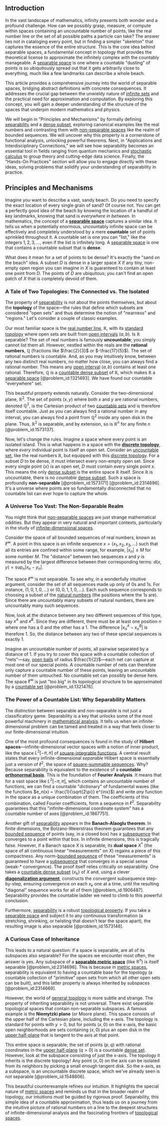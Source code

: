 ## Introduction
In the vast landscape of mathematics, infinity presents both wonder and a profound challenge. How can we possibly grasp, measure, or compute within spaces containing an uncountable number of points, like the real number line or the set of all possible paths a particle can take? The answer lies not in cataloging every point, but in finding a simpler "skeleton" that captures the essence of the entire structure. This is the core idea behind separable spaces, a fundamental concept in topology that provides the theoretical license to approximate the infinitely complex with the countably manageable. A [separable space](@article_id:149423) is one where a countable "dusting" of points is so ubiquitously spread out that it gets arbitrarily close to everything, much like a few landmarks can describe a whole beach.

This article provides a comprehensive journey into the world of separable spaces, bridging abstract definitions with concrete consequences. It addresses the crucial gap between the unwieldy nature of [infinite sets](@article_id:136669) and the practical need for approximation and computation. By exploring this concept, you will gain a deeper understanding of the structure of the spaces that underpin modern mathematics and physics.

We will begin in "Principles and Mechanisms" by formally defining [separability](@article_id:143360) and a [dense subset](@article_id:150014), exploring canonical examples like the real numbers and contrasting them with [non-separable spaces](@article_id:143869) like the realm of bounded sequences. We will uncover why this property is a cornerstone of functional analysis, unlocking powerful theorems. Next, in "Applications and Interdisciplinary Connections," we will see how separability becomes an essential tool in fields ranging from quantum mechanics and [stochastic calculus](@article_id:143370) to group theory and cutting-edge data science. Finally, the "Hands-On Practices" section will allow you to engage directly with these ideas, solving problems that solidify your understanding of separability in practice.

## Principles and Mechanisms

Imagine you want to describe a vast, sandy beach. Do you need to specify the exact location of every single grain of sand? Of course not. You can get a perfectly good idea of the beach by knowing the location of a handful of key landmarks, knowing that sand is *everywhere in between*. In mathematics, the concept of a **[separable space](@article_id:149423)** captures a similar idea. It tells us when a potentially enormous, uncountably infinite space can be effectively and completely understood by a mere **countable** set of points sprinkled throughout it. A countable set is one you can "list," like the integers $1, 2, 3, \dots$, even if the list is infinitely long. A [separable space](@article_id:149423) is one that contains a countable subset that is **dense**.

What does it mean for a set of points to be dense? It's exactly the "sand on the beach" idea. A subset $D$ is dense in a larger space $X$ if any tiny, non-empty open region you can imagine in $X$ is guaranteed to contain at least one point from $D$. The points of $D$ are ubiquitous; you can't find an open patch of $X$ that is completely devoid of them.

### A Tale of Two Topologies: The Connected vs. The Isolated

The property of [separability](@article_id:143360) is not about the points themselves, but about the **topology** of the space—the rules that define which subsets are considered "open sets" and thus determine the notion of "nearness" and "regions." Let's consider a couple of classic examples.

Our most familiar space is the [real number line](@article_id:146792), $\mathbb{R}$, with its [standard topology](@article_id:151758) where open sets are built from [open intervals](@article_id:157083) $(a,b)$. Is $\mathbb{R}$ separable? The set of real numbers is famously **uncountable**; you simply cannot list them all. However, nestled within the reals are the **rational numbers**, $\mathbb{Q}$ (fractions like $\frac{2}{3}$ or $-\frac{17}{5}$). The set of rational numbers is countable. And, as you may intuitively know, between any two distinct real numbers, no matter how close, you can always find a rational number. This means any [open interval](@article_id:143535) $(a,b)$ contains at least one rational. Therefore, $\mathbb{Q}$ is a [countable dense subset](@article_id:147176) of $\mathbb{R}$, which makes $\mathbb{R}$ a [separable space](@article_id:149423) [@problem_id:1321493]. We have found our countable "everywhere" set.

This beautiful property extends naturally. Consider the two-dimensional plane, $\mathbb{R}^2$. The set of points $(x,y)$ where both $x$ and $y$ are rational numbers, denoted $\mathbb{Q}^2$, is the Cartesian product of two [countable sets](@article_id:138182) and is therefore itself countable. Just as you can always find a rational number in any interval, you can always find a point from $\mathbb{Q}^2$ inside any open disk in the plane. Thus, $\mathbb{R}^2$ is separable, and by extension, so is $\mathbb{R}^n$ for any finite $n$ [@problem_id:1573137].

Now, let's change the rules. Imagine a space where every point is an isolated island. This is what happens in a space with the **[discrete topology](@article_id:152128)**, where *every* individual point is itself an open set. Consider an [uncountable set](@article_id:153255), like the real numbers $\mathbb{R}$, but equipped with this [discrete topology](@article_id:152128). For a subset $D$ to be dense, it must intersect every non-empty open set. Since every single point $\{x\}$ is an open set, $D$ must contain every single point $x$. This means the only [dense subset](@article_id:150014) is the entire space $\mathbb{R}$ itself. Since $\mathbb{R}$ is uncountable, there is no *countable* [dense subset](@article_id:150014). Such a space is profoundly **non-separable** [@problem_id:1573171] [@problem_id:2314696]. It's a universe where points are so fundamentally disconnected that no countable list can ever hope to capture the whole.

### A Universe Too Vast: The Non-Separable Realm

You might think that [non-separable spaces](@article_id:143869) are just strange mathematical oddities. But they appear in very natural and important contexts, particularly in the study of [infinite-dimensional spaces](@article_id:140774).

Consider the space of all bounded sequences of real numbers, known as $\ell^{\infty}$. A point in this space is an infinite sequence $x = (x_1, x_2, x_3, \dots)$ such that all its entries are confined within some range, for example, $|x_n| \le M$ for some number $M$. The "distance" between two sequences $x$ and $y$ is measured by the largest difference between their corresponding terms: $d(x,y) = \sup_n |x_n - y_n|$.

The space $\ell^{\infty}$ is not separable. To see why, in a wonderfully intuitive argument, consider the set of all sequences made up only of $0$s and $1$s. For instance, $(1, 0, 1, 0, \dots)$ or $(0, 0, 1, 1, 0, \dots)$. Each such sequence corresponds to choosing a subset of the [natural numbers](@article_id:635522) (the positions where the $1$s are). Since there are uncountably many subsets of natural numbers, there are uncountably many such sequences.

Now, look at the distance between any two different sequences of this type, say $x^A$ and $x^B$. Since they are different, there must be at least one position $n$ where one has a $0$ and the other has a $1$. The difference $|x^A_n - x^B_n|$ is therefore $1$. So, the distance between any two of these special sequences is exactly $1$.

Imagine an uncountable number of points, all pairwise separated by a distance of $1$. If you try to cover this space with a countable collection of "nets"—say, [open balls](@article_id:143174) of radius $\frac{1}{2}$—each net can capture at most one of our special points. A countable number of nets can therefore only capture a countable number of these points, leaving an uncountable number of them untouched. No countable set can possibly be dense here. The space $\ell^{\infty}$ is just "too big" in its topological structure to be approximated by a [countable set](@article_id:139724) [@problem_id:1321476].

### The Power of a Countable List: Why Separability Matters

The distinction between separable and non-separable is not just a classificatory game. Separability is a key that unlocks some of the most powerful machinery in [mathematical analysis](@article_id:139170). It tells us when an infinite-dimensional problem can be tamed and treated in a way that feels closer to our finite-dimensional intuition.

One of the most profound consequences is found in the study of **Hilbert spaces**—infinite-dimensional vector spaces with a notion of inner product, like the space $L^2[-\pi, \pi]$ of [square-integrable functions](@article_id:199822). A central result states that every infinite-dimensional *separable* Hilbert space is essentially just a version of $\ell^2$, the space of [square-summable sequences](@article_id:185176). Why? Because separability is equivalent to the existence of a **countable [orthonormal basis](@article_id:147285)**. This is the foundation of **Fourier Analysis**. It means that for a vast space like $L^2[-\pi, \pi]$, which contains an uncountable number of functions, we can find a countable "dictionary" of fundamental waves (like the functions $e_n(x) = \frac{1}{\sqrt{2\pi}} e^{inx}$) and write *any* function in the space as a unique combination of them. The coefficients of this combination, called Fourier coefficients, form a sequence in $\ell^2$. Separability guarantees that this "infinite-dimensional coordinate system" has a countable number of axes [@problem_id:1867751].

Another gift of [separability](@article_id:143360) appears in the **Banach-Alaoglu theorem**. In finite dimensions, the Bolzano-Weierstrass theorem guarantees that any [bounded sequence](@article_id:141324) of points (say, in a closed box) has a [subsequence](@article_id:139896) that converges to a point within that box. In infinite dimensions, this is tragically false. However, if a Banach space $X$ is separable, its **dual space** $X^*$ (the space of all continuous linear "measurements" on $X$) regains a piece of this compactness. Any norm-[bounded sequence](@article_id:141324) of these "measurements" is guaranteed to have a [subsequence](@article_id:139896) that converges in a special sense (weak-* convergence). The proof itself relies critically on separability. One takes a [countable dense subset](@article_id:147176) $\{x_k\}$ of $X$ and, using a clever **[diagonalization argument](@article_id:261989)**, constructs the convergent subsequence step-by-step, ensuring convergence on each $x_k$ one at a time, until the resulting "diagonal" sequence works for all of them [@problem_id:1906487]. Separability provides the countable ladder we need to climb to this powerful conclusion.

Furthermore, [separability](@article_id:143360) is a robust [topological property](@article_id:141111). If you take a [separable space](@article_id:149423) and subject it to any continuous transformation (a stretching, shrinking, or twisting that doesn't tear the space apart), the resulting image is also separable [@problem_id:1573146].

### A Curious Case of Inheritance

This leads to a natural question: if a space is separable, are all of its subspaces also separable? For the spaces we encounter most often, the answer is yes. Any subspace of a **[separable metric space](@article_id:138167)** (like $\mathbb{R}^n$) is itself separable [@problem_id:2314696]. This is because in [metric spaces](@article_id:138366), separability is equivalent to having a countable base for the topology (a countable collection of "primitive" open sets from which all other open sets can be built), and this latter property is always inherited by subspaces [@problem_id:2314669].

However, the world of [general topology](@article_id:151881) is more subtle and strange. The property of inheriting separability is not universal. There exist separable topological spaces that contain non-separable subspaces. A famous example is the **Niemytzki plane** (or Moore plane). This space consists of the upper half of the Cartesian plane, including the x-axis. The topology is standard for points with $y>0$, but for points $(x,0)$ on the x-axis, the basic open neighborhoods are sets containing $(x,0)$ plus an open disk in the [upper half-plane](@article_id:198625) that is tangent to the axis at that point.

This entire space is separable; the set of points $(p,q)$ with rational coordinates in the [upper half-plane](@article_id:198625) ($q>0$) is a countable [dense set](@article_id:142395). However, look at the subspace consisting of just the x-axis. The topology it inherits is the discrete topology! Any point $(x,0)$ on the axis can be isolated from its neighbors by picking a small enough tangent disk. So the x-axis, as a subspace, is an uncountable discrete space, which we've already seen is not separable [@problem_id:1548806].

This beautiful counterexample refines our intuition. It highlights the special nature of [metric spaces](@article_id:138366) and reminds us that in the broader realm of topology, our intuitions must be guided by rigorous proof. Separability, this simple idea of a countable approximation, thus leads us on a journey from the intuitive picture of rational numbers on a line to the deepest structures of infinite-dimensional analysis and the fascinating frontiers of [topological spaces](@article_id:154562).